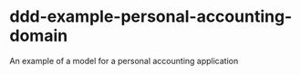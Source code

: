 # ddd-example-personal-accounting-domain
An example of a model for a personal accounting application

